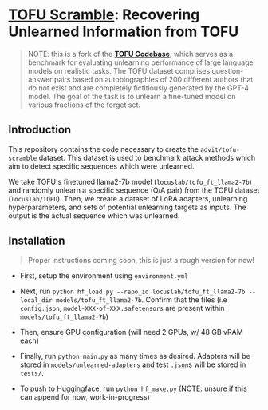 # [**TOFU Scramble**](https://huggingface.co/datasets/advit/tofu-scramble): Recovering Unlearned Information from TOFU 

> NOTE: this is a fork of the [**TOFU Codebase**](https://locuslab.github.io/tofu), which serves as a benchmark for evaluating unlearning performance of large language models on realistic tasks. The TOFU dataset comprises question-answer pairs based on autobiographies of 200 different authors that do not exist and are completely fictitiously generated by the GPT-4 model. The goal of the task is to unlearn a fine-tuned model on various fractions of the forget set.



## Introduction 

This repository contains the code necessary to create the `advit/tofu-scramble` dataset. This dataset is used to benchmark attack methods which aim to detect specific sequences which were unlearned. 

We take TOFU's finetuned llama2-7b model (`locuslab/tofu_ft_llama2-7b`) and randomly unlearn a specific sequence (Q/A pair) from the TOFU dataset (`locuslab/TOFU`). Then, we create a dataset of LoRA adapters, unlearning hyperparameters, and sets of potential unlearning targets as inputs. The output is the actual sequence which was unlearned. 


## Installation

> Proper instructions coming soon, this is just a rough version for now!

* First, setup the environment using `environment.yml` 

* Next, run `python hf_load.py --repo_id locuslab/tofu_ft_llama2-7b --local_dir models/tofu_ft_llama2-7b`. Confirm that the files (i.e `config.json`, `model-XXX-of-XXX.safetensors` are present within `models/tofu_ft_llama2-7b`)

* Then, ensure GPU configuration (will need 2 GPUs, w/ 48 GB vRAM each) 

* Finally, run `python main.py` as many times as desired. Adapters will be stored in `models/unlearned-adapters` and test `.json`s will be stored in `tests/`. 

* To push to Huggingface, run `python hf_make.py` (NOTE: unsure if this can append for now, work-in-progress)

